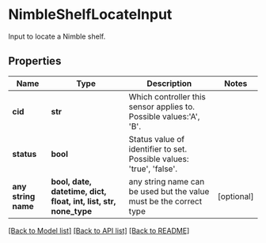 # NimbleShelfLocateInput

Input to locate a Nimble shelf.

## Properties
Name | Type | Description | Notes
------------ | ------------- | ------------- | -------------
**cid** | **str** | Which controller this sensor applies to. Possible values:&#39;A&#39;, &#39;B&#39;. | 
**status** | **bool** | Status value of identifier to set. Possible values: &#39;true&#39;, &#39;false&#39;. | 
**any string name** | **bool, date, datetime, dict, float, int, list, str, none_type** | any string name can be used but the value must be the correct type | [optional]

[[Back to Model list]](../README.md#documentation-for-models) [[Back to API list]](../README.md#documentation-for-api-endpoints) [[Back to README]](../README.md)


